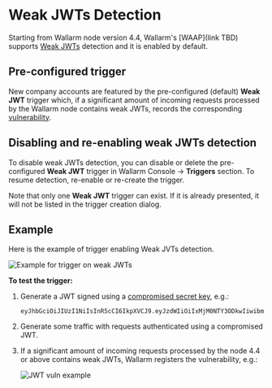 # Weak JWTs Detection

Starting from Wallarm node version 4.4, Wallarm's [WAAP](link TBD) supports [Weak JWTs](../../attacks-vulns-list.md#weak-jwt) detection and it is enabled by default.

## Pre-configured trigger

New company accounts are featured by the pre-configured (default) **Weak JWT** trigger which, if a significant amount of incoming requests processed by the Wallarm node contains weak JWTs, records the corresponding [vulnerability](../vulnerabilities.md).

## Disabling and re-enabling weak JWTs detection

To disable weak JWTs detection, you can disable or delete the pre-configured **Weak JWT** trigger in Wallarm Console → **Triggers** section. To resume detection, re-enable or re-create the trigger.

Note that only one **Weak JWT** trigger can exist. If it is already presented, it will not be listed in the trigger creation dialog.

## Example

Here is the example of trigger enabling Weak JVTs detection.

![Example for trigger on weak JWTs](../../images/user-guides/triggers/trigger-example-weak-jwt.png)

**To test the trigger:**

1. Generate a JWT signed using a [compromised secret key](https://github.com/wallarm/jwt-secrets), e.g.:

    ```
    eyJhbGciOiJIUzI1NiIsInR5cCI6IkpXVCJ9.eyJzdWIiOiIxMjM0NTY3ODkwIiwibmFtZSI6IkpvaG4gRG9lIiwiaWF0IjoxNTE2MjM5MDIyLCJyb2xlIjoiQWRtaW5pc3RyYXRvciJ9.p5DrumkF6oTBiUmdtDRT5YHqYL2D7p5YOp6quUrULYg
    ```
1. Generate some traffic with requests authenticated using a compromised JWT.
1. If a significant amount of incoming requests processed by the node 4.4 or above contains weak JWTs, Wallarm registers the vulnerability, e.g.:

    ![JWT vuln example](../../images/user-guides/vulnerabilities/weak-auth-vuln.png)
